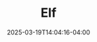 ---
title: Elf
Theatre: Alhambra Theatre & Dining
Venue: Alhambra Theatre
Season: 2025
date: 2025-03-19T14:04:16-04:00
opening_date: 2025-11-20
closing_date: 2025-12-24
showtimes:
  - 2025-11-20 18:00:00
  - 2025-11-21 17:45:00
  - 2025-11-22 12:00:00
  - 2025-11-22 18:00:00
  - 2025-11-23 12:00:00
  - 2025-11-23 18:00:00
  - 2025-11-25 18:00:00
  - 2025-11-26 18:00:00
  - 2025-11-28 18:00:00
  - 2025-11-29 12:00:00
  - 2025-11-29 18:00:00
  - 2025-11-30 12:00:00
  - 2025-11-30 18:00:00
  - 2025-12-02 18:00:00
  - 2025-12-03 12:00:00
  - 2025-12-03 18:00:00
  - 2025-12-04 18:00:00
  - 2025-12-05 18:00:00
  - 2025-12-06 12:00:00
  - 2025-12-06 18:00:00
  - 2025-12-07 12:00:00
  - 2025-12-07 18:00:00
  - 2025-12-10 12:00:00
  - 2025-12-10 18:00:00
  - 2025-12-11 10:00:00
  - 2025-12-11 18:00:00
  - 2025-12-12 18:00:00
  - 2025-12-13 12:00:00
  - 2025-12-13 18:00:00
  - 2025-12-14 12:00:00
  - 2025-12-14 18:00:00
  - 2025-12-16 18:00:00
  - 2025-12-17 12:00:00
  - 2025-12-17 18:00:00
  - 2025-12-18 12:00:00
  - 2025-12-19 18:00:00
  - 2025-12-20 12:00:00
  - 2025-12-20 18:00:00
  - 2025-12-21 12:00:00
  - 2025-12-21 18:00:00
  - 2025-12-23 12:00:00
  - 2025-12-23 18:00:00
  - 2025-12-24 12:00:00
  - 2025-12-24 18:00:00
featured_image: 2025-Elf-the-Musical.webp
featured_image_alt: 
featured_image_caption: 
featured_image_attr: 
featured_image_attr_link: 
program:
Website: 
Tickets: https://sales.alhambrajax.com/100/tickets.shows.html?playID=1488&code=JAXPLAYS
show_details: 
cast:
crew:
orchestra:
genres: 
Description: 
---
